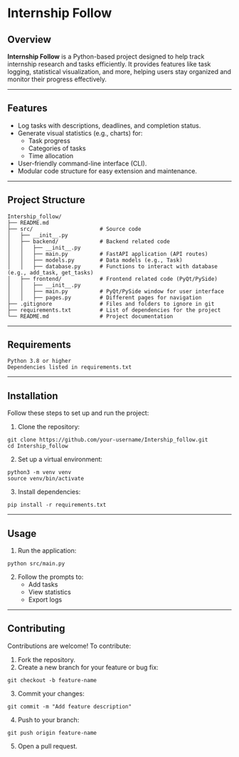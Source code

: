 # Internship Follow

## Overview
**Internship Follow** is a Python-based project designed to help track internship research and tasks efficiently. It provides features like task logging, statistical visualization, and more, helping users stay organized and monitor their progress effectively.

---

## Features
- Log tasks with descriptions, deadlines, and completion status.
- Generate visual statistics (e.g., charts) for:
  - Task progress
  - Categories of tasks
  - Time allocation
- User-friendly command-line interface (CLI).
- Modular code structure for easy extension and maintenance.

---

## Project Structure
```plaintext
Intership_follow/
├── README.md
├── src/                     # Source code
│   ├── __init__.py 
│   ├── backend/             # Backend related code
│   │   ├── __init__.py      
│   │   ├── main.py          # FastAPI application (API routes)
│   │   ├── models.py        # Data models (e.g., Task)
│   │   ├── database.py      # Functions to interact with database (e.g., add_task, get_tasks)
│   ├── frontend/            # Frontend related code (PyQt/PySide)
│   │   ├── __init__.py
│   │   ├── main.py          # PyQt/PySide window for user interface
│   │   ├── pages.py         # Different pages for navigation
├── .gitignore               # Files and folders to ignore in git
├── requirements.txt         # List of dependencies for the project
└── README.md                # Project documentation 

```

---

## Requirements

    Python 3.8 or higher
    Dependencies listed in requirements.txt

---

## Installation

Follow these steps to set up and run the project:

  1. Clone the repository:

    git clone https://github.com/your-username/Intership_follow.git
    cd Intership_follow

  2. Set up a virtual environment:

    python3 -m venv venv
    source venv/bin/activate

  3. Install dependencies:

    pip install -r requirements.txt

---

## Usage

  1. Run the application:

    python src/main.py

  2. Follow the prompts to:
       - Add tasks
       - View statistics
       - Export logs

---

## Contributing

Contributions are welcome! To contribute:

  1. Fork the repository.
  2. Create a new branch for your feature or bug fix:

    git checkout -b feature-name

  3. Commit your changes:

    git commit -m "Add feature description"

  4. Push to your branch:

    git push origin feature-name

  5. Open a pull request.
